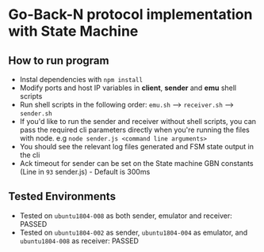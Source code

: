 # Go-Back-N protocol implementation with State Machine

## How to run program
- Instal dependencies with `npm install`
- Modify ports and host IP variables in **client**, **sender** and **emu** shell scripts
- Run shell scripts in the following order: `emu.sh` --> `receiver.sh` --> `sender.sh`
- If you'd like to run the sender and receiver without shell scripts, you can pass the required cli parameters directly when you're running the files with node.
  e.g `node sender.js <command line arguments>`
- You should see the relevant log files generated and FSM state output in the cli
- Ack timeout for sender can be set on the State machine GBN constants (Line in `93` sender.js) - Default is 300ms

## Tested Environments
-  Tested on `ubuntu1804-008` as both sender, emulator and receiver: PASSED
-  Tested on `ubuntu1804-002` as sender, `ubuntu1804-004` as emulator, and `ubuntu1804-008` as receiver: PASSED

